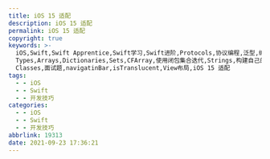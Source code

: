 ```yaml
---
title: iOS 15 适配
description: iOS 15 适配
permalink: iOS 15 适配
copyright: true
keywords: >-
  iOS,Swift,Swift Apprentice,Swift学习,Swift进阶,Protocols,协议编程,泛型,编程,多态,Collection
  Types,Arrays,Dictionaries,Sets,CFArray,使用闭包集合迭代,Strings,构建自己的类型,Structures,结构体,Methods,Classes,Advanced
  Classes,面试题,navigatinBar,isTranslucent,View布局,iOS 15 适配
tags:
  - - iOS
  - - Swift
  - - 开发技巧
categories:
  - - iOS
  - - Swift
  - - 开发技巧
abbrlink: 19313
date: 2021-09-23 17:36:21
---
```


